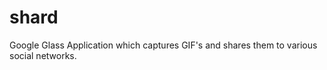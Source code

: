 shard
=====

Google Glass Application which captures GIF's and shares them to various social networks.
